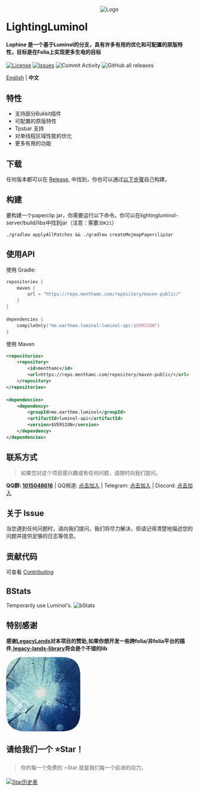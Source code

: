 <img src="./public/image/LightingLuminol_LL方_白_字.png" alt="Logo" align="right" width="250">

# LightingLuminol

<h4>Lophine 是一个基于Luminol的分支，具有许多有用的优化和可配置的原版特性，目标是在Folia上实现更多生电的目标</h4>

[![License](https://img.shields.io/github/license/LuminolMC/LightingLuminol?style=flat-square)](LICENSE.md)
[![Issues](https://img.shields.io/github/issues/LuminolMC/LightingLuminol?style=flat-square)](https://github.com/LuminolMC/LightingLuminol/issues)
![Commit Activity](https://img.shields.io/github/commit-activity/w/LuminolMC/LightingLuminol?style=flat-square)
![GitHub all releases](https://img.shields.io/github/downloads/LuminolMC/LightingLuminol/total?style=flat-square)

[English](./README_EN.md) | **中文**

## 特性
 - 支持部分Bukkit插件
 - 可配置的原版特性
 - Tpsbar 支持
 - 对单线程区域性能的优化
 - 更多有用的功能

## 下载
任何版本都可以在 [Release](https://github.com/LuminolMC/LightingLuminol/releases), 中找到，你也可以通过[以下步骤](./README.md#构建)自己构建。

## 构建
要构建一个paperclip jar，你需要运行以下命令。你可以在lightingluminol-server/build/libs中找到jar（注意：需要`JDK21`）
 ```shell
./gradlew applyAllPatches && ./gradlew createMojmapPaperclipJar
```
## 使用API
使用 Gradle:

```kotlin
repositories {
    maven {
        url = "https://repo.menthamc.com/repository/maven-public/"
    }
}

dependencies {
    compileOnly("me.earthme.luminol:luminol-api:$VERSION")
}
 ```

使用 Maven

```xml
<repositories>
    <repository>
        <id>menthamc</id>
        <url>https://repo.menthamc.com/repository/maven-public/</url>
    </repository>
</repositories>

<dependencies>
    <dependency>
        <groupId>me.earthme.luminol</groupId>
        <artifactId>luminol-api</artifactId>
        <version>$VERSION</version>
    </dependency>
</dependencies>
```

## 联系方式
> 如果您对这个项目感兴趣或有任何问题，请随时向我们提问。

**QQ群: [1015048616](http://qm.qq.com/cgi-bin/qm/qr?_wv=1027&k=QML5kIVsniPi1PlZvnjHQT_02EHsZ5Jc&authKey=%2FTCJsZC7JFQ9sxAroPCKuYnlV57Z5fyqp36ewXZk3Sn4iJ9p4MB1JKdc%2FFcX3HOM&noverify=0&group_code=1015048616)** | QQ频道: [点击加入](https://pd.qq.com/s/eq9krf9j) | Telegram: [点击加入](https://t.me/LuminolMinecraft) | Discord: [点击加入](https://discord.gg/Qd7m3V6eDx)


## 关于 Issue
当您遇到任何问题时，请向我们提问，我们将尽力解决，但请记得清楚地描述您的问题并提供足够的日志等信息。

## 贡献代码
可查看 [Contributing](./docs/CONTRIBUTING.md)

## BStats
Temporarily use Luminol's.
![bStats](https://bstats.org/signatures/server-implementation/Luminol.svg "bStats")

## 特别感谢
<b>感谢[LegacyLands](https://github.com/LegacyLands)对本项目的赞助,如果你想开发一些跨folia/非folia平台的插件,[legacy-lands-library](https://github.com/LegacyLands/legacy-lands-library/)将会是个不错的lib</b>

![legacy-lands-logo](public/image/legacy-lands-logo.png)

## 请给我们一个 ⭐Star！
> 你的每一个免费的 ⭐Star 就是我们每一个前进的动力。

<a href="https://star-history.com/#LuminolMC/Luminol&LuminolMC/LightingLuminol&Date">
  <picture>
    <source media="(prefers-color-scheme: dark)" srcset="https://api.star-history.com/svg?repos=LuminolMC/Luminol%2CLuminolMC/LightingLuminol&type=Date&theme=dark" />
    <source media="(prefers-color-scheme: light)" srcset="https://api.star-history.com/svg?repos=LuminolMC/Luminol%2CLuminolMC/LightingLuminol&type=Date" />
    <img alt="Star历史表" src="https://api.star-history.com/svg?repos=LuminolMC/Luminol%2CLuminolMC/LightingLuminol&type=Date" />
  </picture>
</a>
